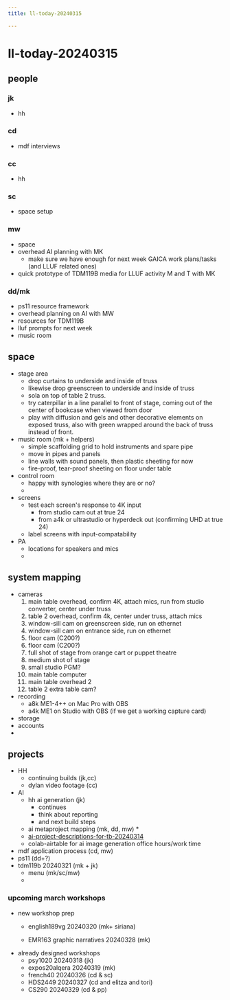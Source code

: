 ```yaml
---
title: ll-today-20240315

---
```


# ll-today-20240315

## people

### jk
* hh
### cd

* mdf interviews

### cc
* hh

### sc
* space setup

### mw
* space
* overhead AI planning with MK
    * make sure we have enough for next week GAICA work plans/tasks (and LLUF related ones)
* quick prototype of TDM119B media for LLUF activity M and T with MK

### dd/mk
* ps11 resource framework
* overhead planning on AI with MW
* resources for TDM119B
* lluf prompts for next week
* music room

## space

- stage area
    - drop curtains to underside and inside of truss
    - likewise drop greenscreen to underside and inside of truss
    - sola on top of table 2 truss.
    - try caterpillar in a line parallel to front of stage, coming out of the center of bookcase when viewed from door
    - play with diffusion and gels and other decorative elements on exposed truss, also with green wrapped around the back of truss instead of front.
- music room (mk + helpers)
    - simple scaffolding grid to hold instruments and spare pipe
    - move in pipes and panels
    - line walls with sound panels, then plastic sheeting for now
    - fire-proof, tear-proof sheeting on floor under table
- control room
    - happy with synologies where they are or no?
    - 
- screens
    - test each screen's response to 4K input
        - from studio cam out at true 24
        - from a4k or ultrastudio or hyperdeck out (confirming UHD at true 24)
    - label screens with input-compatability
- PA 
    - locations for speakers and mics
    - 

## system mapping

- cameras
    1. main table overhead, confirm 4K, attach mics, run from studio converter, center under truss
    2. table 2 overhead, confirm 4k, center under truss, attach mics
    3. window-sill cam on greenscreen side, run on ethernet
    4. window-sill cam on entrance side, run on ethernet
    5. floor cam (C200?)
    6. floor cam (C200?)
    7. full shot of stage from orange cart or puppet theatre
    8. medium shot of stage
    9. small studio PGM?
    10. main table computer
    11. main table overhead 2
    12. table 2 extra table cam?
- recording
    - a8k ME1-4++ on Mac Pro with OBS
    - a4k ME1 on Studio with OBS (if we get a working capture card)
- storage
- accounts
- 

## projects
* HH
    * continuing builds (jk,cc)
    * dylan video footage (cc)
* AI
    * hh ai generation (jk)
        * continues
        * think about reporting
        * and next build steps
    * ai metaproject mapping (mk, dd, mw)
        * 
    * [ai-project-descriptions-for-tb-20240314](/-iRTemQ2QEe0BPR_4UZdbg)
    * colab-airtable for ai image generation office hours/work time 
* mdf application process (cd, mw)
* ps11 (dd+?)
* tdm119b 20240321 (mk + jk)
    * menu (mk/sc/mw)
    * 
### upcoming march workshops
* new workshop prep 
    * english189vg 20240320 (mk+ siriana)

    * EMR163 graphic narratives 20240328 (mk)
* already designed workshops
    * psy1020 20240318 (jk)
    * expos20alqera 20240319 (mk)
    * french40 20240326 (cd & sc)
    * HDS2449 20240327 (cd and elitza and tori)
    * CS290 20240329 (cd & pp)

